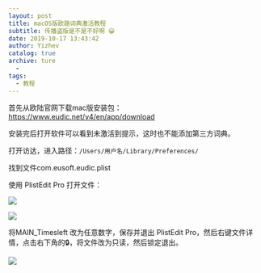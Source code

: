 ```yaml
---
layout: post
title: macOS版欧路词典激活教程
subtitle: 传播盗版是不是不好啊 😀
date: 2019-10-17 13:43:42
author: Yizhev
catalog: true
archive: ture
  - 
tags:
  - 教程
---
```


首先从欧陆官网下载mac版安装包：<https://www.eudic.net/v4/en/app/download>

安装完后打开软件可以看到未激活到提示，这时也不能添加第三方词典。

打开访达，进入路径：`/Users/用户名/Library/Preferences/`

找到文件com.eusoft.eudic.plist

使用 PlistEdit Pro 打开文件：

![](https://yizhe.me/wp-content/uploads/2019/10/欧路词典.png)

![](https://yizhe.me/wp-content/uploads/2019/10/编辑.png)

将MAIN_Timesleft 改为任意数字，保存并退出 PlistEdit Pro，然后右键文件详情，点击右下角的🔒，将文件改为只读，然后锁定退出。

![](https://yizhe.me/wp-content/uploads/2019/10/权限.png)